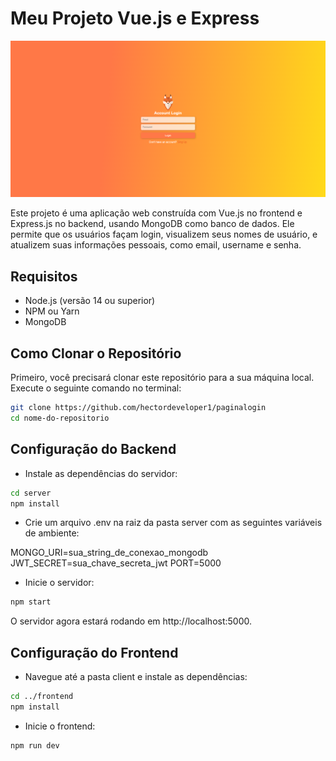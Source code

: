# Meu Projeto Vue.js e Express

![Print do Projeto](./frontend/src/assets/img/image.png)

Este projeto é uma aplicação web construída com Vue.js no frontend e Express.js no backend, usando MongoDB como banco de dados. Ele permite que os usuários façam login, visualizem seus nomes de usuário, e atualizem suas informações pessoais, como email, username e senha.

## Requisitos

- Node.js (versão 14 ou superior)
- NPM ou Yarn
- MongoDB

## Como Clonar o Repositório

Primeiro, você precisará clonar este repositório para a sua máquina local. Execute o seguinte comando no terminal:

```bash
git clone https://github.com/hectordeveloper1/paginalogin
cd nome-do-repositorio
```

## Configuração do Backend

- Instale as dependências do servidor:

```bash
cd server
npm install
```

- Crie um arquivo .env na raiz da pasta server com as seguintes variáveis de ambiente:

MONGO_URI=sua_string_de_conexao_mongodb
JWT_SECRET=sua_chave_secreta_jwt
PORT=5000

- Inicie o servidor:
```bash
npm start
```
O servidor agora estará rodando em http://localhost:5000.

## Configuração do Frontend

- Navegue até a pasta client e instale as dependências:

```bash
cd ../frontend
npm install
```
- Inicie o frontend:

```bash
npm run dev
```
